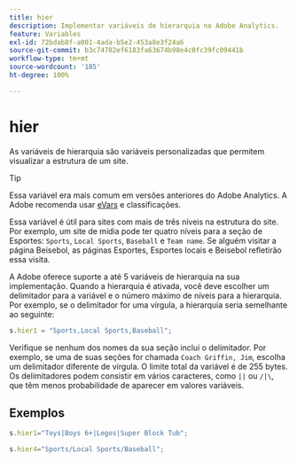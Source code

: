 ```yaml
---
title: hier
description: Implementar variáveis de hierarquia no Adobe Analytics.
feature: Variables
exl-id: 72bdab8f-a001-4ada-b5e2-453a8e3f24a6
source-git-commit: b3c74782ef6183fa63674b98e4c0fc39fc09441b
workflow-type: tm+mt
source-wordcount: '185'
ht-degree: 100%

---
```


# hier

As variáveis de hierarquia são variáveis personalizadas que permitem visualizar a estrutura de um site.

>[!TIP]
>
>Essa variável era mais comum em versões anteriores do Adobe Analytics. A Adobe recomenda usar [eVars](evar.md) e classificações.

Essa variável é útil para sites com mais de três níveis na estrutura do site. Por exemplo, um site de mídia pode ter quatro níveis para a seção de Esportes: `Sports`, `Local Sports`, `Baseball` e `Team name`. Se alguém visitar a página Beisebol, as páginas Esportes, Esportes locais e Beisebol refletirão essa visita.

A Adobe oferece suporte a até 5 variáveis de hierarquia na sua implementação. Quando a hierarquia é ativada, você deve escolher um delimitador para a variável e o número máximo de níveis para a hierarquia. Por exemplo, se o delimitador for uma vírgula, a hierarquia seria semelhante ao seguinte:

```js
s.hier1 = "Sports,Local Sports,Baseball";
```

Verifique se nenhum dos nomes da sua seção inclui o delimitador. Por exemplo, se uma de suas seções for chamada `Coach Griffin, Jim`, escolha um delimitador diferente de vírgula. O limite total da variável é de 255 bytes. Os delimitadores podem consistir em vários caracteres, como `||` ou `/|\`, que têm menos probabilidade de aparecer em valores variáveis.

## Exemplos

```js
s.hier1="Toys|Boys 6+|Legos|Super Block Tub";
```

```js
s.hier4="Sports/Local Sports/Baseball";
```
